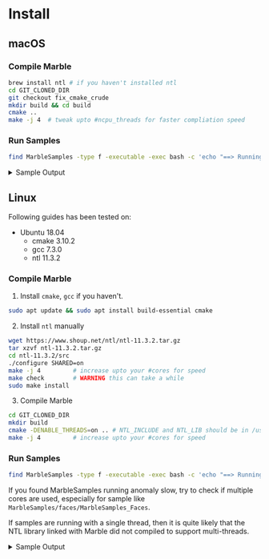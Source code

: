 Install
=========

## macOS


### Compile Marble

```bash
brew install ntl # if you haven't installed ntl
cd GIT_CLONED_DIR
git checkout fix_cmake_crude
mkdir build && cd build
cmake ..
make -j 4  # tweak upto #ncpu_threads for faster compliation speed
```


### Run Samples

```bash
find MarbleSamples -type f -executable -exec bash -c 'echo "==> Running Sample {} ..."; {}' \;
```

<details>
<summary>Sample Output</summary>

```bash
$ find MarbleSamples -type f -executable -exec bash -c 'echo "==> Running Sample {} ..."; {}' \;
==> Running Sample MarbleSamples/ads/MarbleSamples_Ads ...
Choosing prm = 0
With levels: 56
Using param set 0
[2 2 2 2] ()
Function executed in: 5737.14ms.
==> Running Sample MarbleSamples/hd/MarbleSamples_hd ...
==> Running Sample MarbleSamples/hd_batched/MarbleSamples_hd_batched ...
Output :
Multiplicative depth: -2147483648
Bitsize: 0
(Plaintext) value: [1 1 0 0 1]
Function requires multdepth: 0 and at least 0 slots.
Choosing prm = 0
With levels: 0
Using param set 0
[1 1 0 0] ()
Function executed in: 0.763ms.
==> Running Sample MarbleSamples/hd_enc/MarbleSamples_hd_enc ...
Output :
Multiplicative depth: 11
Bitsize: 6
(Plaintext) value: [3]
Function requires multdepth: 11 and at least 0 slots.
Choosing prm = 0
With levels: 11
Using param set 0
3 ()
Function executed in: 32.82ms.
==> Running Sample MarbleSamples/faces/MarbleSamples_Faces ...
Choosing prm = 1
With levels: 45
Using param set 1
[76 112 40 76 112 40 76 112 40 0 0 0 0 0 0 0 0 0 0 0 0 0 0 0 0 0 0 0 0 0 0 0 0 0 0 0 0 0 0 0 0 0 0 0 0 0 0 0 0 0 0 0 0 0 0 0 0 0 0 0] (in)
[20 78 15 67 53 49 76 112 40 0 0 0 0 0 0 0 0 0 0 0 0 0 0 0 0 0 0 0 0 0 0 0 0 0 0 0 0 0 0 0 0 0 0 0 0 0 0 0 0 0 0 0 0 0 0 0 0 0 0 0] (db)
[56 34 25 9 59 -9 0 0 0 0 0 0 0 0 0 0 0 0 0 0 0 0 0 0 0 0 0 0 0 0 0 0 0 0 0 0 0 0 0 0 0 0 0 0 0 0 0 0 0 0 0 0 0 0 0 0 0 0 0 0] (diff)
[3136 1156 625 81 3481 81 0 0 0 0 0 0 0 0 0 0 0 0 0 0 0 0 0 0 0 0 0 0 0 0 0 0 0 0 0 0 0 0 0 0 0 0 0 0 0 0 0 0 0 0 0 0 0 0 0 0 0 0 0 0] (sq)
[3136 1156 625 81 3481 81 0 0 0 0 0 0 0 0 0 0 0 0 0 0 0 0 0 0 0 0 0 0 0 0 0 0 0 0 0 0 0 0 0 0 0 0 0 0 0 0 0 0 0 0 0 0 0 0 0 0 0 0 0 0] (res)
[81 1156 81 0 0 0 0 0 0 0 0 0 0 0 0 0 0 0 0 0 0 0 0 0 0 0 0 0 0 0 0 0 0 0 0 0 0 0 0 0 0 0 0 0 0 0 0 0 0 0 0 0 0 0 0 0 0 0 0 0] (min)
[1 0 0 2 0 0 0 0 0 0 0 0 0 0 0 0 0 0 0 0 0 0 0 0 0 0 0 0 0 0 0 0 0 0 0 0 0 0 0 0 0 0 0 0 0 0 0 0 0 0 0 0 0 0 0 0 0 0 0 0] (index)
Function executed in: 10634.6ms.
```

</details>



## Linux


Following guides has been tested on:
  - Ubuntu 18.04
    - cmake 3.10.2
    - gcc 7.3.0
    - ntl 11.3.2


### Compile Marble

1. Install `cmake`, `gcc` if you haven't.

  ```bash
  sudo apt update && sudo apt install build-essential cmake
  ```

2. Install `ntl` manually

  ```bash
  wget https://www.shoup.net/ntl/ntl-11.3.2.tar.gz
  tar xzvf ntl-11.3.2.tar.gz
  cd ntl-11.3.2/src
  ./configure SHARED=on
  make -j 4         # increase upto your #cores for speed
  make check        # WARNING this can take a while
  sudo make install
  ```

3. Compile Marble

  ```bash
  cd GIT_CLONED_DIR
  mkdir build
  cmake -DENABLE_THREADS=on .. # NTL_INCLUDE and NTL_LIB should be in /usr/local/
  make -j 4         # increase upto your #cores for speed
  ```


### Run Samples

```bash
find MarbleSamples -type f -executable -exec bash -c 'echo "==> Running Sample {} ..."; {}' \;
```

If you found MarbleSamples running anomaly slow, try to check if multiple cores
are used, especially for sample like `MarbleSamples/faces/MarbleSamples_Faces`.

If samples are running with a single thread, then it is quite likely that the
NTL library linked with Marble did not compiled to support multi-threads.


<details>
<summary>Sample Output</summary>

```bash
$ find MarbleSamples -type f -executable -exec bash -c 'echo "==> Running {} ..."; {}' \;
==> Running MarbleSamples/hd_enc/MarbleSamples_hd_enc ...
Output :
Multiplicative depth: 11
Bitsize: 6
(Plaintext) value: [3]
Function requires multdepth: 11 and at least 0 slots.
Choosing prm = 0
With levels: 11
Using param set 0
3 ()
Function executed in: 102.038ms.
==> Running MarbleSamples/hd_batched/MarbleSamples_hd_batched ...
Output :
Multiplicative depth: -2147483648
Bitsize: 0
(Plaintext) value: [1 1 0 0 1]
Function requires multdepth: 0 and at least 0 slots.
Choosing prm = 0
With levels: 0
Using param set 0
[1 1 0 0] ()
Function executed in: 0.987284ms.
==> Running MarbleSamples/hd/MarbleSamples_hd ...
==> Running MarbleSamples/faces/MarbleSamples_Faces ...
Choosing prm = 1
With levels: 45
Using param set 1
[76 112 40 76 112 40 76 112 40 0 0 0 0 0 0 0 0 0 0 0 0 0 0 0 0 0 0 0 0 0 0 0 0 0 0 0 0 0 0 0 0 0 0 0 0 0 0 0 0 0 0 0 0 0 0 0 0 0 0 0] (in)
[20 78 15 67 53 49 76 112 40 0 0 0 0 0 0 0 0 0 0 0 0 0 0 0 0 0 0 0 0 0 0 0 0 0 0 0 0 0 0 0 0 0 0 0 0 0 0 0 0 0 0 0 0 0 0 0 0 0 0 0] (db)
[56 34 25 9 59 -9 0 0 0 0 0 0 0 0 0 0 0 0 0 0 0 0 0 0 0 0 0 0 0 0 0 0 0 0 0 0 0 0 0 0 0 0 0 0 0 0 0 0 0 0 0 0 0 0 0 0 0 0 0 0] (diff)
[3136 1156 625 81 3481 81 0 0 0 0 0 0 0 0 0 0 0 0 0 0 0 0 0 0 0 0 0 0 0 0 0 0 0 0 0 0 0 0 0 0 0 0 0 0 0 0 0 0 0 0 0 0 0 0 0 0 0 0 0 0] (sq)
[3136 1156 625 81 3481 81 0 0 0 0 0 0 0 0 0 0 0 0 0 0 0 0 0 0 0 0 0 0 0 0 0 0 0 0 0 0 0 0 0 0 0 0 0 0 0 0 0 0 0 0 0 0 0 0 0 0 0 0 0 0] (res)
[81 1156 81 0 0 0 0 0 0 0 0 0 0 0 0 0 0 0 0 0 0 0 0 0 0 0 0 0 0 0 0 0 0 0 0 0 0 0 0 0 0 0 0 0 0 0 0 0 0 0 0 0 0 0 0 0 0 0 0 0] (min)
[1 0 0 2 0 0 0 0 0 0 0 0 0 0 0 0 0 0 0 0 0 0 0 0 0 0 0 0 0 0 0 0 0 0 0 0 0 0 0 0 0 0 0 0 0 0 0 0 0 0 0 0 0 0 0 0 0 0 0 0] (index)
Function executed in: 25352ms.
==> Running MarbleSamples/ads/MarbleSamples_Ads ...
Choosing prm = 0
With levels: 56
Using param set 0
[2 2 2 2] ()
Function executed in: 16658.9ms.
```

</details>
